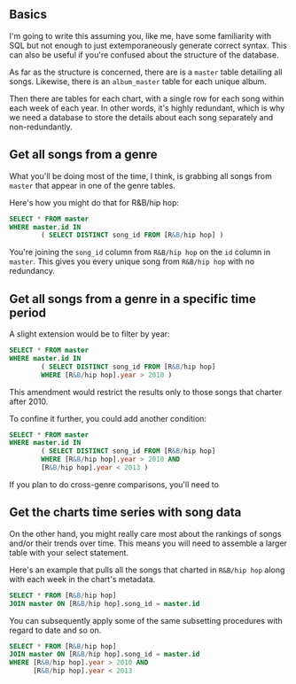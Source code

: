 ## Basics

I'm going to write this assuming you, like me, have some familiarity
with SQL but not enough to just extemporaneously generate correct syntax.
This can also be useful if you're confused about the structure of the 
database.

As far as the structure is concerned, there are is a `master` table detailing
all songs. Likewise, there is an `album_master` table for each unique album.

Then there are tables for each chart, with a single row for each song within
each week of each year. In other words, it's highly redundant, which is why
we need a database to store the details about each song separately and 
non-redundantly.

## Get all songs from a genre

What you'll be doing most of the time, I think, is grabbing all songs from 
`master` that appear in one of the genre tables.

Here's how you might do that for R&B/hip hop:

```sql
SELECT * FROM master
WHERE master.id IN 
		( SELECT DISTINCT song_id FROM [R&B/hip hop] )
```

You're joining the `song_id` column from `R&B/hip hop` on the `id` column in
`master`. This gives you every unique song from `R&B/hip hop` with no
redundancy.

## Get all songs from a genre in a specific time period

A slight extension would be to filter by year:

```sql
SELECT * FROM master
WHERE master.id IN 
		( SELECT DISTINCT song_id FROM [R&B/hip hop] 
		WHERE [R&B/hip hop].year > 2010 )
```

This amendment would restrict the results only to those songs that charter after 
2010.

To confine it further, you could add another condition:

```sql
SELECT * FROM master
WHERE master.id IN 
		( SELECT DISTINCT song_id FROM [R&B/hip hop] 
		WHERE [R&B/hip hop].year > 2010 AND
        [R&B/hip hop].year < 2013 )
```

If you plan to do cross-genre comparisons, you'll need to 

## Get the charts time series with song data

On the other hand, you might really care most about the rankings of songs and/or
their trends over time. This means you will need to assemble a larger table
with your select statement.

Here's an example that pulls all the songs that charted in `R&B/hip hop`
along with each week in the chart's metadata.

```sql
SELECT * FROM [R&B/hip hop]
JOIN master ON [R&B/hip hop].song_id = master.id 
```

You can subsequently apply some of the same subsetting procedures with
regard to date and so on.

```sql
SELECT * FROM [R&B/hip hop]
JOIN master ON [R&B/hip hop].song_id = master.id 
WHERE [R&B/hip hop].year > 2010 AND 
      [R&B/hip hop].year < 2013 
```

